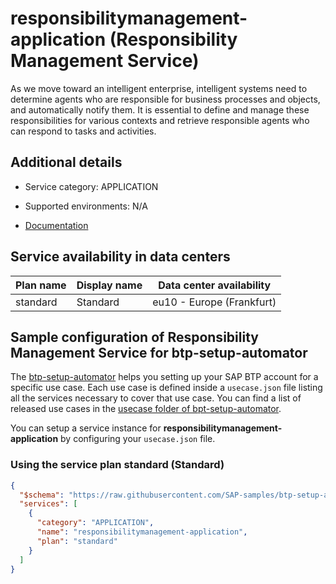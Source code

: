 # responsibilitymanagement-application (Responsibility Management Service)

As we move toward an intelligent enterprise, intelligent systems need to determine agents who are responsible for business processes and objects, and automatically notify them. It is essential to define and manage these responsibilities for various contexts and retrieve responsible agents who can respond to tasks and activities.

## Additional details
- Service category: APPLICATION
- Supported environments: N/A

- [Documentation](https://help.sap.com/viewer/product/RESPONSIBILITY_MANAGEMENT_SCP/SHIP/en-US)

## Service availability in data centers

| Plan name | Display name | Data center availability  |
|------|----------------|---------------------------|
|  standard  |  Standard  | eu10 - Europe (Frankfurt)  |

## Sample configuration of **Responsibility Management Service** for btp-setup-automator

The [btp-setup-automator](https://github.com/SAP-samples/btp-setup-automator) helps you setting up your SAP BTP account for a specific use case. Each use case is defined inside a `usecase.json` file listing all the services necessary to cover that use case. You can find a list of released use cases in the [usecase folder of bpt-setup-automator](https://github.com/SAP-samples/btp-setup-automator/tree/main/usecases).

You can setup a service instance for **responsibilitymanagement-application** by configuring your `usecase.json` file.

### Using the service plan **standard** (Standard)

```json
{
  "$schema": "https://raw.githubusercontent.com/SAP-samples/btp-setup-automator/main/libs/btpsa-usecase.json",
  "services": [
    {
      "category": "APPLICATION",
      "name": "responsibilitymanagement-application",
      "plan": "standard"
    }
  ]
}
```
